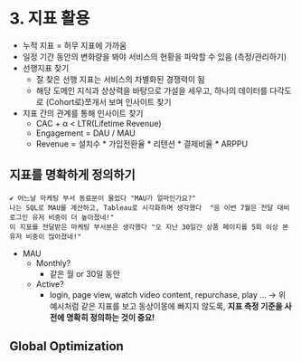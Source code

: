 # 3. 지표 활용
- 누적 지표 = 허무 지표에 가까움
- 일정 기간 동안의 변화량을 봐야 서비스의 현황을 파악할 수 있음 (측정/관리하기)
- 선행지표 찾기
	- 잘 찾은 선행 지표는 서비스의 차별화된 경쟁력이 됨
	- 해당 도메인 지식과 상상력을 바탕으로 가설을 세우고, 하나의 데이터를 다각도로 (Cohort로)쪼개서 보며 인사이트 찾기
- 지표 간의 관계를 통해 인사이트 찾기
	- CAC + α < LTR(Lifetime Revenue)
	- Engagement = DAU / MAU
	- Revenue = 설치수 * 가입전환율 * 리텐션 * 결제비율 * ARPPU  

## 지표를 명확하게 정의하기
``` 
✔ 어느날 마케팅 부서 동료분이 물었다 "MAU가 얼마인가요?"
나는 SQL로 MAU를 계산하고, Tableau로 시각화하며 생각했다  "음 이번 7월은 전달 대비 로그인 유저 비중이 더 높아졌네!"
이 지표를 전달받은 마케팅 부서분은 생각했다 "오 지난 30일간 상품 페이지를 5회 이상 본 유저 비중이 많아졌네!"
```
- MAU
	- Monthly?
		- 같은 월 or 30일 동안
	-  Active?
		- login, page view, watch video content, repurchase, play ...
→ 위 예시처럼 같은 지표를 보고 동상이몽에 빠지지 않도록, **지표 측정 기준을 사전에 명확히 정의하는 것이 중요!**

## Global Optimization


	